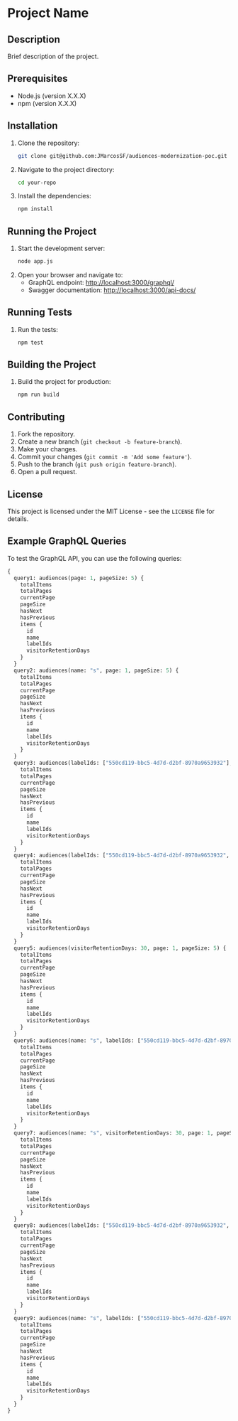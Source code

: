 # Project Name

## Description
Brief description of the project.

## Prerequisites
- Node.js (version X.X.X)
- npm (version X.X.X)

## Installation
1. Clone the repository:
    ```sh
    git clone git@github.com:JMarcosSF/audiences-modernization-poc.git
    ```
2. Navigate to the project directory:
    ```sh
    cd your-repo
    ```
3. Install the dependencies:
    ```sh
    npm install
    ```

## Running the Project
1. Start the development server:
    ```sh
    node app.js
    ```
2. Open your browser and navigate to:
   - GraphQL endpoint: [http://localhost:3000/graphql/](http://localhost:3000/graphql/)
   - Swagger documentation: [http://localhost:3000/api-docs/](http://localhost:3000/api-docs/)

## Running Tests
1. Run the tests:
    ```sh
    npm test
    ```

## Building the Project
1. Build the project for production:
    ```sh
    npm run build
    ```

## Contributing
1. Fork the repository.
2. Create a new branch (`git checkout -b feature-branch`).
3. Make your changes.
4. Commit your changes (`git commit -m 'Add some feature'`).
5. Push to the branch (`git push origin feature-branch`).
6. Open a pull request.

## License
This project is licensed under the MIT License - see the `LICENSE` file for details.

## Example GraphQL Queries

To test the GraphQL API, you can use the following queries:

```graphql
{
  query1: audiences(page: 1, pageSize: 5) {
    totalItems
    totalPages
    currentPage
    pageSize
    hasNext
    hasPrevious
    items {
      id
      name
      labelIds
      visitorRetentionDays
    }
  }
  query2: audiences(name: "s", page: 1, pageSize: 5) {
    totalItems
    totalPages
    currentPage
    pageSize
    hasNext
    hasPrevious
    items {
      id
      name
      labelIds
      visitorRetentionDays
    }
  }
  query3: audiences(labelIds: ["550cd119-bbc5-4d7d-d2bf-8970a9653932"], page: 1, pageSize: 5) {
    totalItems
    totalPages
    currentPage
    pageSize
    hasNext
    hasPrevious
    items {
      id
      name
      labelIds
      visitorRetentionDays
    }
  }
  query4: audiences(labelIds: ["550cd119-bbc5-4d7d-d2bf-8970a9653932", "5505666f-0383-4d09-a56a-c79d92f6c6e5"], page: 1, pageSize: 5) {
    totalItems
    totalPages
    currentPage
    pageSize
    hasNext
    hasPrevious
    items {
      id
      name
      labelIds
      visitorRetentionDays
    }
  }
  query5: audiences(visitorRetentionDays: 30, page: 1, pageSize: 5) {
    totalItems
    totalPages
    currentPage
    pageSize
    hasNext
    hasPrevious
    items {
      id
      name
      labelIds
      visitorRetentionDays
    }
  }
  query6: audiences(name: "s", labelIds: ["550cd119-bbc5-4d7d-d2bf-8970a9653932"], page: 1, pageSize: 5) {
    totalItems
    totalPages
    currentPage
    pageSize
    hasNext
    hasPrevious
    items {
      id
      name
      labelIds
      visitorRetentionDays
    }
  }
  query7: audiences(name: "s", visitorRetentionDays: 30, page: 1, pageSize: 5) {
    totalItems
    totalPages
    currentPage
    pageSize
    hasNext
    hasPrevious
    items {
      id
      name
      labelIds
      visitorRetentionDays
    }
  }
  query8: audiences(labelIds: ["550cd119-bbc5-4d7d-d2bf-8970a9653932", "5505666f-0383-4d09-a56a-c79d92f6c6e5"], visitorRetentionDays: 30, page: 1, pageSize: 5) {
    totalItems
    totalPages
    currentPage
    pageSize
    hasNext
    hasPrevious
    items {
      id
      name
      labelIds
      visitorRetentionDays
    }
  }
  query9: audiences(name: "s", labelIds: ["550cd119-bbc5-4d7d-d2bf-8970a9653932"], visitorRetentionDays: 30, page: 1, pageSize: 5) {
    totalItems
    totalPages
    currentPage
    pageSize
    hasNext
    hasPrevious
    items {
      id
      name
      labelIds
      visitorRetentionDays
    }
  }
}

